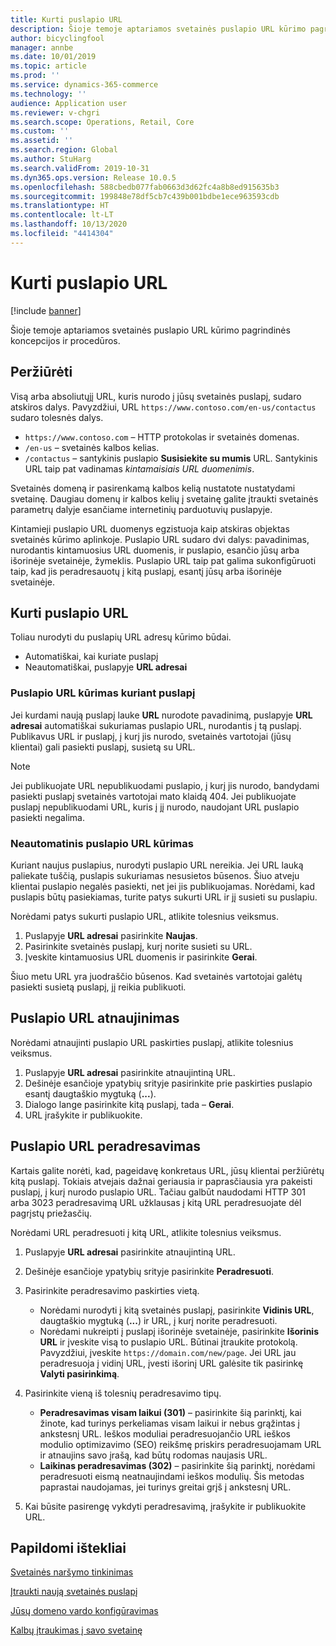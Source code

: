 ```yaml
---
title: Kurti puslapio URL
description: Šioje temoje aptariamos svetainės puslapio URL kūrimo pagrindinės koncepcijos ir procedūros.
author: bicyclingfool
manager: annbe
ms.date: 10/01/2019
ms.topic: article
ms.prod: ''
ms.service: dynamics-365-commerce
ms.technology: ''
audience: Application user
ms.reviewer: v-chgri
ms.search.scope: Operations, Retail, Core
ms.custom: ''
ms.assetid: ''
ms.search.region: Global
ms.author: StuHarg
ms.search.validFrom: 2019-10-31
ms.dyn365.ops.version: Release 10.0.5
ms.openlocfilehash: 588cbedb077fab0663d3d62fc4a8b8ed915635b3
ms.sourcegitcommit: 199848e78df5cb7c439b001bdbe1ece963593cdb
ms.translationtype: HT
ms.contentlocale: lt-LT
ms.lasthandoff: 10/13/2020
ms.locfileid: "4414304"
---
```

# <a name="create-a-page-url"></a>Kurti puslapio URL


[!include [banner](includes/banner.md)]

Šioje temoje aptariamos svetainės puslapio URL kūrimo pagrindinės koncepcijos ir procedūros.

## <a name="overview"></a>Peržiūrėti

Visą arba absoliutųjį URL, kuris nurodo į jūsų svetainės puslapį, sudaro atskiros dalys. Pavyzdžiui, URL `https://www.contoso.com/en-us/contactus` sudaro tolesnės dalys.

- `https://www.contoso.com` – HTTP protokolas ir svetainės domenas.
- `/en-us` – svetainės kalbos kelias.
- `/contactus` – santykinis puslapio **Susisiekite su mumis** URL. Santykinis URL taip pat vadinamas *kintamaisiais URL duomenimis*.

Svetainės domeną ir pasirenkamą kalbos kelią nustatote nustatydami svetainę. Daugiau domenų ir kalbos kelių į svetainę galite įtraukti svetainės parametrų dalyje esančiame internetinių parduotuvių puslapyje.

Kintamieji puslapio URL duomenys egzistuoja kaip atskiras objektas svetainės kūrimo aplinkoje. Puslapio URL sudaro dvi dalys: pavadinimas, nurodantis kintamuosius URL duomenis, ir puslapio, esančio jūsų arba išorinėje svetainėje, žymeklis. Puslapio URL taip pat galima sukonfigūruoti taip, kad jis peradresauotų į kitą puslapį, esantį jūsų arba išorinėje svetainėje.

## <a name="create-a-page-url"></a>Kurti puslapio URL

Toliau nurodyti du puslapių URL adresų kūrimo būdai.

- Automatiškai, kai kuriate puslapį
- Neautomatiškai, puslapyje **URL adresai**

### <a name="create-a-page-url-when-you-create-a-page"></a>Puslapio URL kūrimas kuriant puslapį

Jei kurdami naują puslapį lauke **URL** nurodote pavadinimą, puslapyje **URL adresai** automatiškai sukuriamas puslapio URL, nurodantis į tą puslapį. Publikavus URL ir puslapį, į kurį jis nurodo, svetainės vartotojai (jūsų klientai) gali pasiekti puslapį, susietą su URL.

> [!NOTE]
> Jei publikuojate URL nepublikuodami puslapio, į kurį jis nurodo, bandydami pasiekti puslapį svetainės vartotojai mato klaidą 404. Jei publikuojate puslapį nepublikuodami URL, kuris į jį nurodo, naudojant URL puslapio pasiekti negalima.

### <a name="manually-create-a-page-url"></a>Neautomatinis puslapio URL kūrimas

Kuriant naujus puslapius, nurodyti puslapio URL nereikia. Jei URL lauką paliekate tuščią, puslapis sukuriamas nesusietos būsenos. Šiuo atveju klientai puslapio negalės pasiekti, net jei jis publikuojamas. Norėdami, kad puslapis būtų pasiekiamas, turite patys sukurti URL ir jį susieti su puslapiu.

Norėdami patys sukurti puslapio URL, atlikite tolesnius veiksmus.

1. Puslapyje **URL adresai** pasirinkite **Naujas**.
1. Pasirinkite svetainės puslapį, kurį norite susieti su URL.
1. Įveskite kintamuosius URL duomenis ir pasirinkite **Gerai**.

Šiuo metu URL yra juodraščio būsenos. Kad svetainės vartotojai galėtų pasiekti susietą puslapį, jį reikia publikuoti.

## <a name="update-a-page-url"></a>Puslapio URL atnaujinimas

Norėdami atnaujinti puslapio URL paskirties puslapį, atlikite tolesnius veiksmus.

1. Puslapyje **URL adresai** pasirinkite atnaujintiną URL.
1. Dešinėje esančioje ypatybių srityje pasirinkite prie paskirties puslapio esantį daugtaškio mygtuką (**...**).
1. Dialogo lange pasirinkite kitą puslapį, tada – **Gerai**.
1. URL įrašykite ir publikuokite.

## <a name="redirect-a-page-url"></a>Puslapio URL peradresavimas

Kartais galite norėti, kad, pageidavę konkretaus URL, jūsų klientai peržiūrėtų kitą puslapį. Tokiais atvejais dažnai geriausia ir paprasčiausia yra pakeisti puslapį, į kurį nurodo puslapio URL. Tačiau galbūt naudodami HTTP 301 arba 3023 peradresavimą URL užklausas į kitą URL peradresuojate dėl pagrįstų priežasčių.

Norėdami URL peradresuoti į kitą URL, atlikite tolesnius veiksmus.

1. Puslapyje **URL adresai** pasirinkite atnaujintiną URL.
1. Dešinėje esančioje ypatybių srityje pasirinkite **Peradresuoti**.
1. Pasirinkite peradresavimo paskirties vietą.

    - Norėdami nurodyti į kitą svetainės puslapį, pasirinkite **Vidinis URL**, daugtaškio mygtuką (**...**) ir URL, į kurį norite peradresuoti.
    - Norėdami nukreipti į puslapį išorinėje svetainėje, pasirinkite **Išorinis URL** ir įveskite visą to puslapio URL. Būtinai įtraukite protokolą. Pavyzdžiui, įveskite `https://domain.com/new/page`. Jei URL jau peradresuoja į vidinį URL, įvesti išorinį URL galėsite tik pasirinkę **Valyti pasirinkimą**.

1. Pasirinkite vieną iš tolesnių peradresavimo tipų.

    - **Peradresavimas visam laikui (301)** – pasirinkite šią parinktį, kai žinote, kad turinys perkeliamas visam laikui ir nebus grąžintas į ankstesnį URL. Ieškos moduliai peradresuojančio URL ieškos modulio optimizavimo (SEO) reikšmę priskirs peradresuojamam URL ir atnaujins savo įrašą, kad būtų rodomas naujasis URL. 
    - **Laikinas peradresavimas (302)** – pasirinkite šią parinktį, norėdami peradresuoti eismą neatnaujindami ieškos modulių. Šis metodas paprastai naudojamas, jei turinys greitai grįš į ankstesnį URL.

1. Kai būsite pasirengę vykdyti peradresavimą, įrašykite ir publikuokite URL.

## <a name="additional-resources"></a>Papildomi ištekliai

[Svetainės naršymo tinkinimas](customize-site-navigation.md)

[Įtraukti naują svetainės puslapį](add-new-page.md)

[Jūsų domeno vardo konfigūravimas](configure-your-domain-name.md)

[Kalbų įtraukimas į savo svetainę](add-languages-to-site.md)
